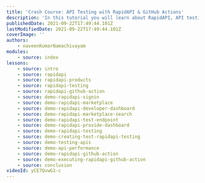 ```yaml
---
title: 'Crash Course: API Testing with RapidAPI & GitHub Actions'
description: 'In this tutorial you will learn about RapidAPI, API testing using RapidAPI Testing solution, how to monitor the performance of the API, RapidAPI GitHub Action and more.'
publishedDate: 2021-09-22T17:49:44.101Z
lastModifiedDate: 2021-09-22T17:49:44.101Z
coverImage: ''
authors:
    - naveenKumarNamachivayam
modules:
    - source: index
lessons:
    - source: intro
    - source: rapidapi
    - source: rapidapi-products
    - source: rapidapi-testing
    - source: rapidapi-github-action
    - source: demo-rapidapi-signin
    - source: demo-rapidapi-marketplace
    - source: demo-rapidapi-developer-dashboard
    - source: demo-rapidapi-marketplace-search
    - source: demo-rapidapi-test-endpoint
    - source: demo-rapidapi-provide-dashboard
    - source: demo-rapidapi-testing
    - source: demo-creating-test-rapidapi-testing
    - source: demo-testing-apis
    - source: demo-api-performance
    - source: demo-rapidapi-github-action
    - source: demo-executing-rapidapi-github-action
    - source: conclusion
videoId: yCE7QvwG1-c
---
```

